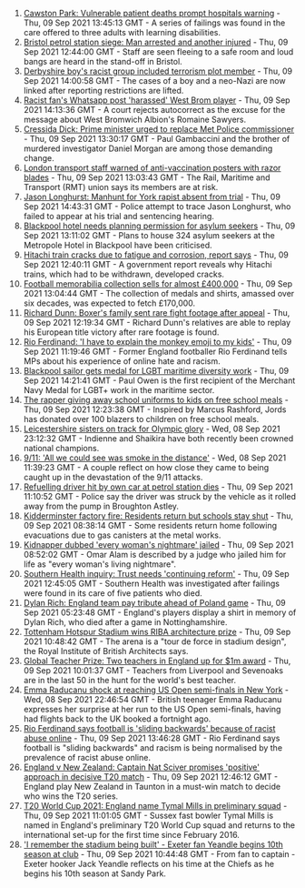 1. [Cawston Park: Vulnerable patient deaths prompt hospitals warning](https://www.bbc.co.uk/news/uk-england-norfolk-58466839?at_medium=RSS&at_campaign=KARANGA) - Thu, 09 Sep 2021 13:45:13 GMT - A series of failings was found in the care offered to three adults with learning disabilities.
2. [Bristol petrol station siege: Man arrested and another injured](https://www.bbc.co.uk/news/uk-england-bristol-58500077?at_medium=RSS&at_campaign=KARANGA) - Thu, 09 Sep 2021 12:44:00 GMT - Staff are seen fleeing to a safe room and loud bangs are heard in the stand-off in Bristol.
3. [Derbyshire boy's racist group included terrorism plot member](https://www.bbc.co.uk/news/uk-england-derbyshire-58504074?at_medium=RSS&at_campaign=KARANGA) - Thu, 09 Sep 2021 14:00:58 GMT - The cases of a boy and a neo-Nazi are now linked after reporting restrictions are lifted.
4. [Racist fan's Whatsapp post 'harassed' West Brom player](https://www.bbc.co.uk/news/uk-england-birmingham-58503963?at_medium=RSS&at_campaign=KARANGA) - Thu, 09 Sep 2021 14:13:36 GMT - A court rejects autocorrect as the excuse for the message about West Bromwich Albion's Romaine Sawyers.
5. [Cressida Dick: Prime minister urged to replace Met Police commissioner](https://www.bbc.co.uk/news/uk-england-london-58490698?at_medium=RSS&at_campaign=KARANGA) - Thu, 09 Sep 2021 13:30:17 GMT - Paul Gambaccini and the brother of murdered investigator Daniel Morgan are among those demanding change.
6. [London transport staff warned of anti-vaccination posters with razor blades](https://www.bbc.co.uk/news/uk-england-london-58499899?at_medium=RSS&at_campaign=KARANGA) - Thu, 09 Sep 2021 13:03:43 GMT - The Rail, Maritime and Transport (RMT) union says its members are at risk.
7. [Jason Longhurst: Manhunt for York rapist absent from trial](https://www.bbc.co.uk/news/uk-england-york-north-yorkshire-58505406?at_medium=RSS&at_campaign=KARANGA) - Thu, 09 Sep 2021 14:43:31 GMT - Police attempt to trace Jason Longhurst, who failed to appear at his trial and sentencing hearing.
8. [Blackpool hotel needs planning permission for asylum seekers](https://www.bbc.co.uk/news/uk-england-lancashire-58502599?at_medium=RSS&at_campaign=KARANGA) - Thu, 09 Sep 2021 13:11:02 GMT - Plans to house 324 asylum seekers at the Metropole Hotel in Blackpool have been criticised.
9. [Hitachi train cracks due to fatigue and corrosion, report says](https://www.bbc.co.uk/news/uk-england-58494275?at_medium=RSS&at_campaign=KARANGA) - Thu, 09 Sep 2021 12:40:11 GMT - A government report reveals why Hitachi trains, which had to be withdrawn, developed cracks.
10. [Football memorabilia collection sells for almost £400,000](https://www.bbc.co.uk/news/uk-england-berkshire-58488577?at_medium=RSS&at_campaign=KARANGA) - Thu, 09 Sep 2021 13:04:44 GMT - The collection of medals and shirts, amassed over six decades, was expected to fetch £170,000.
11. [Richard Dunn: Boxer's family sent rare fight footage after appeal](https://www.bbc.co.uk/news/uk-england-york-north-yorkshire-58501497?at_medium=RSS&at_campaign=KARANGA) - Thu, 09 Sep 2021 12:19:34 GMT - Richard Dunn's relatives are able to replay his European title victory after rare footage is found.
12. [Rio Ferdinand: 'I have to explain the monkey emoji to my kids'](https://www.bbc.co.uk/news/uk-58503093?at_medium=RSS&at_campaign=KARANGA) - Thu, 09 Sep 2021 11:19:46 GMT - Former England footballer Rio Ferdinand tells MPs about his experience of online hate and racism.
13. [Blackpool sailor gets medal for LGBT maritime diversity work](https://www.bbc.co.uk/news/uk-england-lancashire-58502042?at_medium=RSS&at_campaign=KARANGA) - Thu, 09 Sep 2021 14:21:41 GMT - Paul Owen is the first recipient of the Merchant Navy Medal for LGBT+ work in the maritime sector.
14. [The rapper giving away school uniforms to kids on free school meals](https://www.bbc.co.uk/news/uk-england-london-58494041?at_medium=RSS&at_campaign=KARANGA) - Thu, 09 Sep 2021 12:23:38 GMT - Inspired by Marcus Rashford, Jords has donated over 100 blazers to children on free school meals.
15. [Leicestershire sisters on track for Olympic glory](https://www.bbc.co.uk/news/uk-england-leicestershire-58270963?at_medium=RSS&at_campaign=KARANGA) - Wed, 08 Sep 2021 23:12:32 GMT - Indienne and Shaikira have both recently been crowned national champions.
16. [9/11: 'All we could see was smoke in the distance'](https://www.bbc.co.uk/news/uk-england-birmingham-58486093?at_medium=RSS&at_campaign=KARANGA) - Wed, 08 Sep 2021 11:39:23 GMT - A couple reflect on how close they came to being caught up in the devastation of the 9/11 attacks.
17. [Refuelling driver hit by own car at petrol station dies](https://www.bbc.co.uk/news/uk-england-leicestershire-58492104?at_medium=RSS&at_campaign=KARANGA) - Thu, 09 Sep 2021 11:10:52 GMT - Police say the driver was struck by the vehicle as it rolled away from the pump in Broughton Astley.
18. [Kidderminster factory fire: Residents return but schools stay shut](https://www.bbc.co.uk/news/uk-england-hereford-worcester-58497931?at_medium=RSS&at_campaign=KARANGA) - Thu, 09 Sep 2021 08:38:14 GMT - Some residents return home following evacuations due to gas canisters at the metal works.
19. [Kidnapper dubbed 'every woman's nightmare' jailed](https://www.bbc.co.uk/news/uk-england-manchester-58498126?at_medium=RSS&at_campaign=KARANGA) - Thu, 09 Sep 2021 08:52:02 GMT - Omar Alam is described by a judge who jailed him for life as "every woman's living nightmare".
20. [Southern Health inquiry: Trust needs 'continuing reform'](https://www.bbc.co.uk/news/uk-england-hampshire-58502099?at_medium=RSS&at_campaign=KARANGA) - Thu, 09 Sep 2021 12:45:05 GMT - Southern Health was investigated after failings were found in its care of five patients who died.
21. [Dylan Rich: England team pay tribute ahead of Poland game](https://www.bbc.co.uk/news/uk-england-nottinghamshire-58496077?at_medium=RSS&at_campaign=KARANGA) - Thu, 09 Sep 2021 05:23:48 GMT - England's players display a shirt in memory of Dylan Rich, who died after a game in Nottinghamshire.
22. [Tottenham Hotspur Stadium wins RIBA architecture prize](https://www.bbc.co.uk/news/uk-england-london-58499897?at_medium=RSS&at_campaign=KARANGA) - Thu, 09 Sep 2021 10:48:42 GMT - The arena is a "tour de force in stadium design", the Royal Institute of British Architects says.
23. [Global Teacher Prize: Two teachers in England up for $1m award](https://www.bbc.co.uk/news/uk-england-58499137?at_medium=RSS&at_campaign=KARANGA) - Thu, 09 Sep 2021 10:01:37 GMT - Teachers from Liverpool and Sevenoaks are in the last 50 in the hunt for the world's best teacher.
24. [Emma Raducanu shock at reaching US Open semi-finals in New York](https://www.bbc.co.uk/sport/tennis/58495531?at_medium=RSS&at_campaign=KARANGA) - Wed, 08 Sep 2021 22:46:54 GMT - British teenager Emma Raducanu expresses her surprise at her run to the US Open semi-finals, having had flights back to the UK booked a fortnight ago.
25. [Rio Ferdinand says football is 'sliding backwards' because of racist abuse online](https://www.bbc.co.uk/sport/football/58497685?at_medium=RSS&at_campaign=KARANGA) - Thu, 09 Sep 2021 13:46:28 GMT - Rio Ferdinand says football is "sliding backwards" and racism is being normalised by the prevalence of racist abuse online.
26. [England v New Zealand: Captain Nat Sciver promises 'positive' approach in decisive T20 match](https://www.bbc.co.uk/sport/cricket/58504043?at_medium=RSS&at_campaign=KARANGA) - Thu, 09 Sep 2021 12:46:12 GMT - England play New Zealand in Taunton in a must-win match to decide who wins the T20 series.
27. [T20 World Cup 2021: England name Tymal Mills in preliminary squad](https://www.bbc.co.uk/sport/cricket/58498271?at_medium=RSS&at_campaign=KARANGA) - Thu, 09 Sep 2021 11:01:05 GMT - Sussex fast bowler Tymal Mills is named in England's preliminary T20 World Cup squad and returns to the international set-up for the first time since February 2016.
28. ['I remember the stadium being built' - Exeter fan Yeandle begins 10th season at club](https://www.bbc.co.uk/sport/rugby-union/58498402?at_medium=RSS&at_campaign=KARANGA) - Thu, 09 Sep 2021 10:44:48 GMT - From fan to captain - Exeter hooker Jack Yeandle reflects on his time at the Chiefs as he begins his 10th season at Sandy Park.
